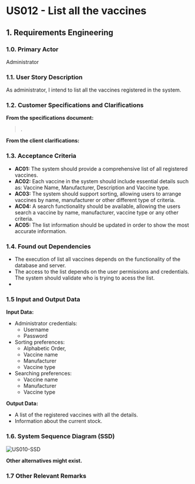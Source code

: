 # US012 - List all the vaccines

## 1. Requirements Engineering

### 1.0. Primary Actor
Administrator

### 1.1. User Story Description

As administrator, I intend to list all the vaccines registered in the system.

### 1.2. Customer Specifications and Clarifications

**From the specifications document:**

> .

**From the client clarifications:**


### 1.3. Acceptance Criteria

* **AC01:** The system should provide a comprehensive list of all registered vaccines.
* **AC02:** Each vaccine in the system should include essential details such as: Vaccine Name, Manufacturer, Description and Vaccine type.
* **AC03:** The system should support sorting, allowing users to arrange vaccines by name, manufacturer or other different type of criteria.
* **AC04:** A search functionality should be available, allowing the users search a vaccine by name, manufacturer, vaccine type or any other criteria.
* **AC05:** The list information should be updated in order to show the most accurate information.

### 1.4. Found out Dependencies

* The execution of list all vaccines depends on the functionality of the database and server.
* The access to the list depends on the user permissions and credentials. The system should validate who is trying to acess the list.
* 

### 1.5 Input and Output Data

**Input Data:**

* Administrator credentials:
    * Username
    * Password
* Sorting preferences:
    * Alphabetic Order,
    * Vaccine name
    * Manufacturer
    * Vaccine type
* Searching preferences:
    * Vaccine name
    * Manufacturer
    * Vaccine type

**Output Data:**

* A list of the registered vaccines with all the details.
* Information about the current stock.

### 1.6. System Sequence Diagram (SSD)

![US010-SSD](/Users/nunocastro/JavaProjects/UpSkill/2024/sns-base/doc/use-cases/uc010/requirements/png/us010-SSD-System_Sequence_Diagram__SSD_.png)

**Other alternatives might exist.**

### 1.7 Other Relevant Remarks
